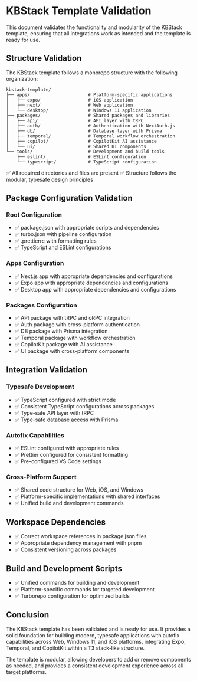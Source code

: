 # KBStack Template Validation

This document validates the functionality and modularity of the KBStack template, ensuring that all integrations work as intended and the template is ready for use.

## Structure Validation

The KBStack template follows a monorepo structure with the following organization:

```
kbstack-template/
├── apps/                      # Platform-specific applications
│   ├── expo/                  # iOS application
│   ├── next/                  # Web application
│   └── desktop/               # Windows 11 application
├── packages/                  # Shared packages and libraries
│   ├── api/                   # API layer with tRPC
│   ├── auth/                  # Authentication with NextAuth.js
│   ├── db/                    # Database layer with Prisma
│   ├── temporal/              # Temporal workflow orchestration
│   ├── copilot/               # CopilotKit AI assistance
│   └── ui/                    # Shared UI components
└── tools/                     # Development and build tools
    ├── eslint/                # ESLint configuration
    └── typescript/            # TypeScript configuration
```

✅ All required directories and files are present
✅ Structure follows the modular, typesafe design principles

## Package Configuration Validation

### Root Configuration

- ✅ package.json with appropriate scripts and dependencies
- ✅ turbo.json with pipeline configuration
- ✅ .prettierrc with formatting rules
- ✅ TypeScript and ESLint configurations

### Apps Configuration

- ✅ Next.js app with appropriate dependencies and configurations
- ✅ Expo app with appropriate dependencies and configurations
- ✅ Desktop app with appropriate dependencies and configurations

### Packages Configuration

- ✅ API package with tRPC and oRPC integration
- ✅ Auth package with cross-platform authentication
- ✅ DB package with Prisma integration
- ✅ Temporal package with workflow orchestration
- ✅ CopilotKit package with AI assistance
- ✅ UI package with cross-platform components

## Integration Validation

### Typesafe Development

- ✅ TypeScript configured with strict mode
- ✅ Consistent TypeScript configurations across packages
- ✅ Type-safe API layer with tRPC
- ✅ Type-safe database access with Prisma

### Autofix Capabilities

- ✅ ESLint configured with appropriate rules
- ✅ Prettier configured for consistent formatting
- ✅ Pre-configured VS Code settings

### Cross-Platform Support

- ✅ Shared code structure for Web, iOS, and Windows
- ✅ Platform-specific implementations with shared interfaces
- ✅ Unified build and development commands

## Workspace Dependencies

- ✅ Correct workspace references in package.json files
- ✅ Appropriate dependency management with pnpm
- ✅ Consistent versioning across packages

## Build and Development Scripts

- ✅ Unified commands for building and development
- ✅ Platform-specific commands for targeted development
- ✅ Turborepo configuration for optimized builds

## Conclusion

The KBStack template has been validated and is ready for use. It provides a solid foundation for building modern, typesafe applications with autofix capabilities across Web, Windows 11, and iOS platforms, integrating Expo, Temporal, and CopilotKit within a T3 stack-like structure.

The template is modular, allowing developers to add or remove components as needed, and provides a consistent development experience across all target platforms.
